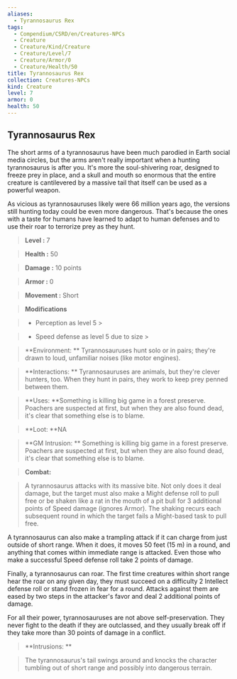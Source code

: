 ```yaml
---
aliases:
  - Tyrannosaurus Rex
tags:
  - Compendium/CSRD/en/Creatures-NPCs
  - Creature
  - Creature/Kind/Creature
  - Creature/Level/7
  - Creature/Armor/0
  - Creature/Health/50
title: Tyrannosaurus Rex
collection: Creatures-NPCs
kind: Creature
level: 7
armor: 0
health: 50
---
```

## Tyrannosaurus Rex    
The short arms of a tyrannosaurus have been much parodied in Earth social media circles, but the arms aren't really important when a hunting tyrannosaurus is after you. It's more the soul-shivering roar, designed to freeze prey in place, and a skull and mouth so enormous that the entire creature is cantilevered by a massive tail that itself can be used as a powerful weapon.  
As vicious as tyrannosauruses likely were 66 million years ago, the versions still hunting today could be even more dangerous. That's because the ones with a taste for humans have learned to adapt to human defenses and to use their roar to terrorize prey as they hunt.    
  
    
> **Level :** 7    
> **Health :** 50    
> **Damage :** 10 points    
> **Armor :** 0    
> **Movement :** Short    
> **Modifications**    
>- Perception as level 5 >  
>    
>- Speed defense as level 5 due to size >  
>    
> **Environment: ** Tyrannosauruses hunt solo or in pairs; they're drawn to loud, unfamiliar noises (like motor engines).    
> **Interactions: ** Tyrannosauruses are animals, but they're clever hunters, too. When they hunt in pairs, they work to keep prey penned between them.    
> **Uses: **Something is killing big game in a forest preserve. Poachers are suspected at first, but when they are also found dead, it's clear that something else is to blame.    
> **Loot: **NA    
> **GM Intrusion: ** Something is killing big game in a forest preserve. Poachers are suspected at first, but when they are also found dead, it's clear that something else is to blame.    
  
> **Combat:**   
> A tyrannosaurus attacks with its massive bite. Not only does it deal damage, but the target must also make a Might defense roll to pull free or be shaken like a rat in the mouth of a pit bull for 3 additional points of Speed damage (ignores Armor). The shaking recurs each subsequent round in which the target fails a Might-based task to pull free.  
A tyrannosaurus can also make a trampling attack if it can charge from just outside of short range. When it does, it moves 50 feet (15 m) in a round, and anything that comes within immediate range is attacked. Even those who make a successful Speed defense roll take 2 points of damage.  
Finally, a tyrannosaurus can roar. The first time creatures within short range hear the roar on any given day, they must succeed on a difficulty 2 Intellect defense roll or stand frozen in fear for a round. Attacks against them are eased by two steps in the attacker's favor and deal 2 additional points of damage.  
For all their power, tyrannosauruses are not above self-preservation. They never fight to the death if they are outclassed, and they usually break off if they take more than 30 points of damage in a conflict.    
    
  
> **Intrusions: **   
> The tyrannosaurus's tail swings around and knocks the character tumbling out of short range and possibly into dangerous terrain.    
